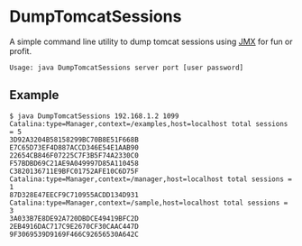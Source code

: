 # DumpTomcatSessions
A simple command line utility to dump tomcat sessions using [JMX](https://tomcat.apache.org/tomcat-8.0-doc/monitoring.html#Enabling_JMX_Remote) for fun or profit.


```
Usage: java DumpTomcatSessions server port [user password]
```

## Example
```
$ java DumpTomcatSessions 192.168.1.2 1099
Catalina:type=Manager,context=/examples,host=localhost total sessions = 5
3D92A3204B58158299BC70B8E51F668B
E7C65D73EF4D887ACCD346E54E1AAB90
22654CB846F07225C7F3B5F74A2330C0
F57BDBD69C21AE9A049997D85A110458
C3820136711E9BFC01752AFE10C6D75F
Catalina:type=Manager,context=/manager,host=localhost total sessions = 1
87D328E47EECF9C710955ACDD134D931
Catalina:type=Manager,context=/sample,host=localhost total sessions = 3
3A033B7E8DE92A720DBDCE49419BFC2D
2EB4916DAC717C9E2670CF30CAAC447D
9F3069539D9169F466C92656530A642C
```
